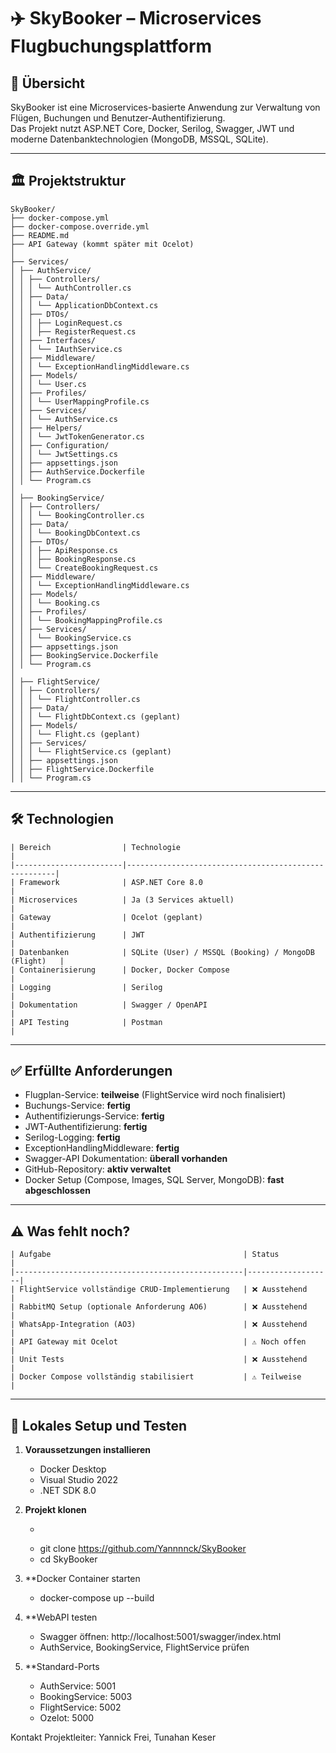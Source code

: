 ﻿# ✈️ SkyBooker – Microservices Flugbuchungsplattform

## 📄 Übersicht
SkyBooker ist eine Microservices-basierte Anwendung zur Verwaltung von Flügen, Buchungen und Benutzer-Authentifizierung.  
Das Projekt nutzt ASP.NET Core, Docker, Serilog, Swagger, JWT und moderne Datenbanktechnologien (MongoDB, MSSQL, SQLite).

---

## 🏛️ Projektstruktur

```
SkyBooker/
├── docker-compose.yml
├── docker-compose.override.yml
├── README.md
├── API Gateway (kommt später mit Ocelot)
│
├── Services/
│ ├── AuthService/
│ │ ├── Controllers/
│ │ │ └── AuthController.cs
│ │ ├── Data/
│ │ │ └── ApplicationDbContext.cs
│ │ ├── DTOs/
│ │ │ ├── LoginRequest.cs
│ │ │ ├── RegisterRequest.cs
│ │ ├── Interfaces/
│ │ │ └── IAuthService.cs
│ │ ├── Middleware/
│ │ │ └── ExceptionHandlingMiddleware.cs
│ │ ├── Models/
│ │ │ └── User.cs
│ │ ├── Profiles/
│ │ │ └── UserMappingProfile.cs
│ │ ├── Services/
│ │ │ └── AuthService.cs
│ │ ├── Helpers/
│ │ │ └── JwtTokenGenerator.cs
│ │ ├── Configuration/
│ │ │ └── JwtSettings.cs
│ │ ├── appsettings.json
│ │ ├── AuthService.Dockerfile
│ │ └── Program.cs
│
│ ├── BookingService/
│ │ ├── Controllers/
│ │ │ └── BookingController.cs
│ │ ├── Data/
│ │ │ └── BookingDbContext.cs
│ │ ├── DTOs/
│ │ │ ├── ApiResponse.cs
│ │ │ ├── BookingResponse.cs
│ │ │ └── CreateBookingRequest.cs
│ │ ├── Middleware/
│ │ │ └── ExceptionHandlingMiddleware.cs
│ │ ├── Models/
│ │ │ └── Booking.cs
│ │ ├── Profiles/
│ │ │ └── BookingMappingProfile.cs
│ │ ├── Services/
│ │ │ └── BookingService.cs
│ │ ├── appsettings.json
│ │ ├── BookingService.Dockerfile
│ │ └── Program.cs
│
│ ├── FlightService/
│ │ ├── Controllers/
│ │ │ └── FlightController.cs
│ │ ├── Data/
│ │ │ └── FlightDbContext.cs (geplant)
│ │ ├── Models/
│ │ │ └── Flight.cs (geplant)
│ │ ├── Services/
│ │ │ └── FlightService.cs (geplant)
│ │ ├── appsettings.json
│ │ ├── FlightService.Dockerfile
│ │ └── Program.cs
```


---

## 🛠️ Technologien
```
| Bereich				 | Technologie											|
|------------------------|------------------------------------------------------|
| Framework              | ASP.NET Core 8.0										|
| Microservices          | Ja (3 Services aktuell)								|
| Gateway                | Ocelot (geplant)										|
| Authentifizierung      | JWT													|
| Datenbanken            | SQLite (User) / MSSQL (Booking) / MongoDB (Flight)	|
| Containerisierung      | Docker, Docker Compose								|
| Logging                | Serilog												|
| Dokumentation          | Swagger / OpenAPI									|
| API Testing            | Postman												|
```
---

## ✅ Erfüllte Anforderungen

- Flugplan-Service: **teilweise** (FlightService wird noch finalisiert)
- Buchungs-Service: **fertig**
- Authentifizierungs-Service: **fertig**
- JWT-Authentifizierung: **fertig**
- Serilog-Logging: **fertig**
- ExceptionHandlingMiddleware: **fertig**
- Swagger-API Dokumentation: **überall vorhanden**
- GitHub-Repository: **aktiv verwaltet**
- Docker Setup (Compose, Images, SQL Server, MongoDB): **fast abgeschlossen**

---

## ⚠️ Was fehlt noch?
```
| Aufgabe											| Status			|
|---------------------------------------------------|-------------------|
| FlightService vollständige CRUD-Implementierung	| ❌ Ausstehend		|
| RabbitMQ Setup (optionale Anforderung AO6)		| ❌ Ausstehend		|
| WhatsApp-Integration (AO3)						| ❌ Ausstehend		|
| API Gateway mit Ocelot							| ⚠️ Noch offen		|
| Unit Tests										| ❌ Ausstehend		|
| Docker Compose vollständig stabilisiert			| ⚠️ Teilweise		|
```
---

## 🧪 Lokales Setup und Testen

1. **Voraussetzungen installieren**
   - Docker Desktop
   - Visual Studio 2022
   - .NET SDK 8.0

2. **Projekt klonen**
   - ```bash
   - git clone https://github.com/Yannnnck/SkyBooker
   - cd SkyBooker

3. **Docker Container starten
   - docker-compose up --build


4. **WebAPI testen
   - Swagger öffnen: http://localhost:5001/swagger/index.html			
   - AuthService, BookingService, FlightService prüfen

5. **Standard-Ports
   - AuthService: 5001
   - BookingService: 5003
   - FlightService: 5002
   - Ozelot: 5000

Kontakt
Projektleiter: Yannick Frei, Tunahan Keser